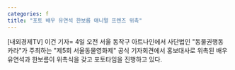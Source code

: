```yaml
---
categories: f
title: "포토 배우 유연석 한보름 애니멀 프렌즈 위촉"
---
```

[내외경제TV] 이건 기자= 4일 오전 서울 동작구 아트나인에서 사단법인 "동물권행동 카라"가 주최하는 "제5회 서울동물영화제" 공식 기자회견에서 홍보대사로 위촉된 배우 유연석과 한보름이 위촉식을 갖고 포토타임을 진행하고 있다.